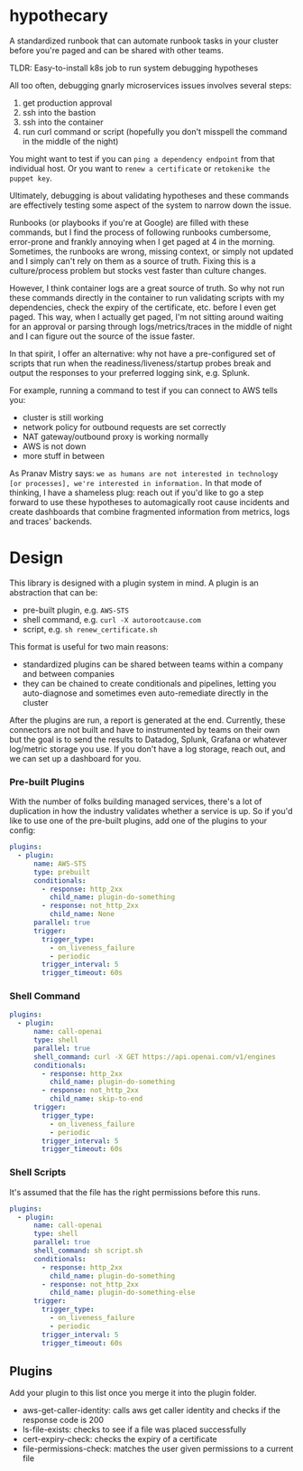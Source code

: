 # hypothecary
A standardized runbook that can automate runbook tasks in your cluster before you're paged and can be shared with other teams.

TLDR: Easy-to-install k8s job to run system debugging hypotheses

All too often, debugging gnarly microservices issues involves several steps:
1. get production approval
2. ssh into the bastion
3. ssh into the container
4. run curl command or script (hopefully you don't misspell the command in the middle of the night)

You might want to test if you can `ping a dependency endpoint` from that individual host. Or you want to `renew a certificate` or `retokenike the puppet key`.

Ultimately, debugging is about validating hypotheses and these commands are effectively testing some aspect of the system to narrow down the issue.

Runbooks (or playbooks if you're at Google) are filled with these commands, but I find the process of following runbooks cumbersome, error-prone and frankly annoying when I get paged at 4 in the morning. Sometimes, the runbooks are wrong, missing context, or simply not updated and I simply can't rely on them as a source of truth. Fixing this is a culture/process problem but stocks vest faster than culture changes.

However, I think container logs are a great source of truth. So why not run these commands directly in the container to run validating scripts with my dependencies, check the expiry of the certificate, etc. before I even get paged.
This way, when I actually get paged, I'm not sitting around waiting for an approval or parsing through logs/metrics/traces in the middle of night and I can figure out the source of the issue faster.

In that spirit, I offer an alternative: why not have a pre-configured set of scripts that run when the readiness/liveness/startup probes break and output the responses to your preferred logging sink, e.g. Splunk.

For example, running a command to test if you can connect to AWS tells you:

- cluster is still working
- network policy for outbound requests are set correctly
- NAT gateway/outbound proxy is working normally
- AWS is not down
- more stuff in between

As Pranav Mistry says: `we as humans are not interested in technology [or processes], we're interested in information.`
In that mode of thinking, I have a shameless plug: reach out if you'd like to go a step forward to use these hypotheses to automagically root cause incidents and create dashboards that combine fragmented information from metrics, logs and traces' backends.

# Design

This library is designed with a plugin system in mind. A plugin is an abstraction that can be:

- pre-built plugin, e.g. `AWS-STS`
- shell command, e.g. `curl -X autorootcause.com`
- script, e.g. `sh renew_certificate.sh`

This format is useful for two main reasons:

- standardized plugins can be shared between teams within a company and between companies
- they can be chained to create conditionals and pipelines, letting you auto-diagnose and sometimes even auto-remediate directly in the cluster

After the plugins are run, a report is generated at the end. Currently, these connectors are not built and have to instrumented by teams on their own but the goal is to send the results to Datadog, Splunk, Grafana or whatever log/metric storage you use. If you don't have a log storage, reach out, and we can set up a dashboard for you.

### Pre-built Plugins

With the number of folks building managed services, there's a lot of duplication in how the industry validates whether a service is up. So if you'd like to use one of the pre-built plugins, add one of the plugins to your config:
```yaml
plugins:
  - plugin:
      name: AWS-STS
      type: prebuilt
      conditionals:
        - response: http_2xx
          child_name: plugin-do-something
        - response: not_http_2xx
          child_name: None
      parallel: true
      trigger:
        trigger_type:
          - on_liveness_failure
          - periodic
        trigger_interval: 5
        trigger_timeout: 60s
```

### Shell Command

```yaml
plugins:
  - plugin:
      name: call-openai
      type: shell
      parallel: true          
      shell_command: curl -X GET https://api.openai.com/v1/engines
      conditionals: 
        - response: http_2xx 
          child_name: plugin-do-something
        - response: not_http_2xx
          child_name: skip-to-end
      trigger:
        trigger_type:
          - on_liveness_failure
          - periodic
        trigger_interval: 5
        trigger_timeout: 60s
```

### Shell Scripts

It's assumed that the file has the right permissions before this runs.

```yaml
plugins:
  - plugin:
      name: call-openai
      type: shell
      parallel: true
      shell_command: sh script.sh
      conditionals:
        - response: http_2xx
          child_name: plugin-do-something
        - response: not_http_2xx
          child_name: plugin-do-something-else
      trigger:
        trigger_type:
          - on_liveness_failure
          - periodic
        trigger_interval: 5
        trigger_timeout: 60s
```

## Plugins

Add your plugin to this list once you merge it into the plugin folder.

- aws-get-caller-identity: calls aws get caller identity and checks if the response code is 200
- ls-file-exists: checks to see if a file was placed successfully
- cert-expiry-check: checks the expiry of a certificate
- file-permissions-check: matches the user given permissions to a current file 
